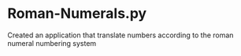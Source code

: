 # Roman-Numerals.py
Created an application that translate numbers according to the roman numeral numbering system
